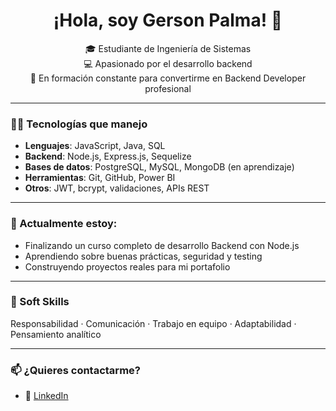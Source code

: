 <h1 align="center">¡Hola, soy Gerson Palma! 👋</h1>

<p align="center">
  🎓 Estudiante de Ingeniería de Sistemas <br/>
  💻 Apasionado por el desarrollo backend <br/>
  🚀 En formación constante para convertirme en Backend Developer profesional
</p>

---

### 👨‍💻 Tecnologías que manejo

- **Lenguajes**: JavaScript, Java, SQL
- **Backend**: Node.js, Express.js, Sequelize
- **Bases de datos**: PostgreSQL, MySQL, MongoDB (en aprendizaje)
- **Herramientas**: Git, GitHub, Power BI
- **Otros**: JWT, bcrypt, validaciones, APIs REST

---

### 🧠 Actualmente estoy:

- Finalizando un curso completo de desarrollo Backend con Node.js
- Aprendiendo sobre buenas prácticas, seguridad y testing
- Construyendo proyectos reales para mi portafolio

---

### 🌱 Soft Skills

Responsabilidad · Comunicación · Trabajo en equipo · Adaptabilidad · Pensamiento analítico

---

### 📫 ¿Quieres contactarme?

- 💼 [LinkedIn](https://www.linkedin.com/in/gerson-palma-dev)
